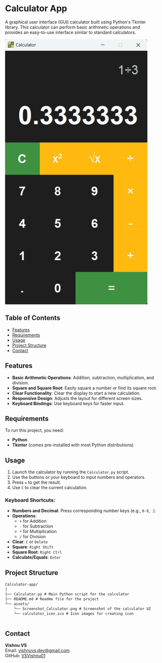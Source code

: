 # Calculator App

A graphical user interface (GUI) calculator built using Python's Tkinter library. This calculator can perform basic arithmetic operations and provides an easy-to-use interface similar to standard calculators.

![Screenshot_Calculator](Screenshot_Calculator.png)

## Table of Contents

- [Features](#features)
- [Requirements](#requirements)
- [Usage](#usage)
- [Project Structure](#project-structure)
- [Contact](#contact)

## Features

- **Basic Arithmetic Operations**: Addition, subtraction, multiplication, and division.
- **Square and Square Root**: Easily square a number or find its square root.
- **Clear Functionality**: Clear the display to start a new calculation.
- **Responsive Design**: Adjusts the layout for different screen sizes.
- **Keyboard Bindings**: Use keyboard keys for faster input.

## Requirements

To run this project, you need:

- **Python**
- **Tkinter** (comes pre-installed with most Python distributions)

## Usage

1. Launch the calculator by running the `Calculator.py` script.
2. Use the buttons or your keyboard to input numbers and operators.
3. Press `=` to get the result.
4. Use `C` to clear the current calculation.

### Keyboard Shortcuts:

- **Numbers and Decimal**: Press corresponding number keys (e.g., `0-9`, `.`).
- **Operations**: 
  - `+` for Addition
  - `-` for Subtraction
  - `*` for Multiplication
  - `/` for Division
- **Clear**: `C` or `Delete`
- **Square**: `Right Shift`
- **Square Root**: `Right Ctrl`
- **Calculate/Equals**: `Enter`

## Project Structure

```
Calculator-app/
│
├── Calculator.py # Main Python script for the calculator
├── README.md # Readme file for the project
└── assets/
    └── Screenshot_Calculator.png # Screenshot of the calculator UI
    └── calculator_icon.ico # Icon images for creating icon
    
```

## Contact

**Vishnu VS**  
Email: vishnuvs.dev@gmail.com  
GitHub: [VSVishnu01](https://github.com/VSVishnu01)
